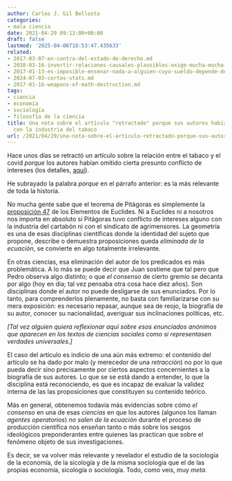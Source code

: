 ```yaml
---
author: Carlos J. Gil Bellosta
categories:
- mala ciencia
date: 2021-04-29 09:13:00+00:00
draft: false
lastmod: '2025-04-06T18:53:47.435633'
related:
- 2017-03-07-en-contra-del-estado-de-derecho.md
- 2018-03-16-invertir-relaciones-causales-plausibles-exige-mucha-mucha-explicacion.md
- 2017-01-13-es-imposible-ensenar-nada-a-alguien-cuyo-sueldo-depende-de-no-aprender.md
- 2024-07-03-cortos-stats.md
- 2017-01-16-weapons-of-math-destruction.md
tags:
- ciencia
- economía
- sociología
- filosofía de la ciencia
title: Una nota sobre el artículo "retractado" porque sus autores habían omitido vínculos
  con la industria del tabaco
url: /2021/04/29/una-nota-sobre-el-articulo-retractado-porque-sus-autores-habian-omitido-vinculos-con-la-industria-del-tabaco/
---
```


Hace unos días se retractó un artículo sobre la relación entre el tabaco y el covid _porque_ los autores habían omitido cierta presunto conflicto de intereses (los detalles, [aquí](https://www.theguardian.com/science/2021/apr/22/scientific-paper-claiming-smokers-less-likely-to-acquire-covid-retracted-over-tobacco-industry-links)).

He subrayado la palabra _porque_ en el párrafo anterior: es la más relevante de toda la historia.

No mucha gente sabe que el teorema de Pitágoras es simplemente la [proposición 47](https://mathcs.clarku.edu/~djoyce/java/elements/bookI/propI47.html) de los Elementos de Euclides. Ni a Euclides ni a nosotros nos importa en absoluto si Pitágoras tuvo conflicto de intereses alguno con la industria del cartabón ni con el sindicato de agrimensores. La geometría es una de esas disciplinas científicas donde la identidad del sujeto que propone, describe o demuestra proposiciones queda _eliminada de la ecuación_, se convierte en algo totalmente irrelevante.

En otras ciencias, esa eliminación del autor de los predicados es más problemática. A lo más se puede decir que Juan sostiene que tal pero que Pedro observa algo distinto; o que _el consenso_ de cierto gremio se decanta por algo (hoy en día; tal vez pensaba otra cosa hace diez años). Son disciplinas donde el autor no puede desligarse de sus enunciados. Por lo tanto, para comprenderlos plenamente, no basta con familiarizarse con su mera exposición: es necesario repasar, aunque sea de reojo, la biografía de su autor, conocer su nacionalidad, averiguar sus inclinaciones políticas, etc.

_[Tal vez alguien quiera reflexionar aquí sobre esos enunciados anónimos que aparecen en los textos de ciencias sociales como si representasen verdades universales.]_

El caso del artículo es indicio de una aún más extremo: el contenido del artículo se ha dado por malo (y merecedor de una _retracción_) no por lo que pueda decir sino precisamente por ciertos aspectos concernientes a la biografía de sus autores. Lo que se se está dando a entender, lo que la disciplina está reconociendo, es que es incapaz de evaluar la validez interna de las las proposiciones que constituyen su contenido teórico.

Más en general, obtenemos todavía más evidencias sobre cómo _el consenso_ en una de esas  _ciencias_ en que los autores (algunos los llaman _agentes operatorios_) _no salen de la ecuación_ durante el proceso de producción científica nos enseñan tanto o más sobre los sesgos ideológicos preponderantes entre quienes las practican que sobre el fenómeno objeto de sus investigaciones.

Es decir, se va volver más relevante y revelador el estudio de la sociología de la economía, de la sicología y de la misma sociología que el de las propias economía, sicología o sociología. Todo, como veis, muy _meta_.